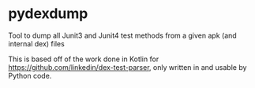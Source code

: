 # pydexdump
Tool to dump all Junit3 and Junit4 test methods from a given apk (and internal dex) files

This is based off of the work done in Kotlin for https://github.com/linkedin/dex-test-parser, only written in and usable by Python code.